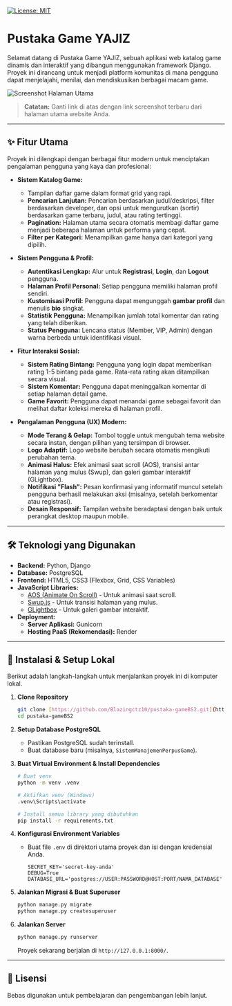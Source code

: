 [![License: MIT](https://img.shields.io/badge/License-MIT-yellow.svg)](https://opensource.org/licenses/MIT)

# Pustaka Game YAJIZ

Selamat datang di Pustaka Game YAJIZ, sebuah aplikasi web katalog game dinamis dan interaktif yang dibangun menggunakan framework Django. Proyek ini dirancang untuk menjadi platform komunitas di mana pengguna dapat menjelajahi, menilai, dan mendiskusikan berbagai macam game.

![Screenshot Halaman Utama](https://i.imgur.com/your-screenshot-link.png)
> **Catatan:** Ganti link di atas dengan link screenshot terbaru dari halaman utama website Anda.

---

## ✨ Fitur Utama

Proyek ini dilengkapi dengan berbagai fitur modern untuk menciptakan pengalaman pengguna yang kaya dan profesional:

* **Sistem Katalog Game:**
    * Tampilan daftar game dalam format grid yang rapi.
    * **Pencarian Lanjutan:** Pencarian berdasarkan judul/deskripsi, filter berdasarkan developer, dan opsi untuk mengurutkan (sortir) berdasarkan game terbaru, judul, atau rating tertinggi.
    * **Pagination:** Halaman utama secara otomatis membagi daftar game menjadi beberapa halaman untuk performa yang cepat.
    * **Filter per Kategori:** Menampilkan game hanya dari kategori yang dipilih.

* **Sistem Pengguna & Profil:**
    * **Autentikasi Lengkap:** Alur untuk **Registrasi**, **Login**, dan **Logout** pengguna.
    * **Halaman Profil Personal:** Setiap pengguna memiliki halaman profil sendiri.
    * **Kustomisasi Profil:** Pengguna dapat mengunggah **gambar profil** dan menulis **bio** singkat.
    * **Statistik Pengguna:** Menampilkan jumlah total komentar dan rating yang telah diberikan.
    * **Status Pengguna:** Lencana status (Member, VIP, Admin) dengan warna berbeda untuk identifikasi visual.

* **Fitur Interaksi Sosial:**
    * **Sistem Rating Bintang:** Pengguna yang login dapat memberikan rating 1-5 bintang pada game. Rata-rata rating akan ditampilkan secara visual.
    * **Sistem Komentar:** Pengguna dapat meninggalkan komentar di setiap halaman detail game.
    * **Game Favorit:** Pengguna dapat menandai game sebagai favorit dan melihat daftar koleksi mereka di halaman profil.

* **Pengalaman Pengguna (UX) Modern:**
    * **Mode Terang & Gelap:** Tombol toggle untuk mengubah tema website secara instan, dengan pilihan yang tersimpan di browser.
    * **Logo Adaptif:** Logo website berubah secara otomatis mengikuti perubahan tema.
    * **Animasi Halus:** Efek animasi saat scroll (AOS), transisi antar halaman yang mulus (Swup), dan galeri gambar interaktif (GLightbox).
    * **Notifikasi "Flash":** Pesan konfirmasi yang informatif muncul setelah pengguna berhasil melakukan aksi (misalnya, setelah berkomentar atau registrasi).
    * **Desain Responsif:** Tampilan website beradaptasi dengan baik untuk perangkat desktop maupun mobile.

---

## 🛠️ Teknologi yang Digunakan

* **Backend:** Python, Django
* **Database:** PostgreSQL
* **Frontend:** HTML5, CSS3 (Flexbox, Grid, CSS Variables)
* **JavaScript Libraries:**
    * [AOS (Animate On Scroll)](https://michalsnik.github.io/aos/) - Untuk animasi saat scroll.
    * [Swup.js](https://swup.js.org/) - Untuk transisi halaman yang mulus.
    * [GLightbox](https://biati-digital.github.io/glightbox/) - Untuk galeri gambar interaktif.
* **Deployment:**
    * **Server Aplikasi:** Gunicorn
    * **Hosting PaaS (Rekomendasi):** Render

---

## 🚀 Instalasi & Setup Lokal

Berikut adalah langkah-langkah untuk menjalankan proyek ini di komputer lokal.

1.  **Clone Repository**
    ```bash
    git clone [https://github.com/Blazingctz10/pustaka-gameBS2.git](https://github.com/Blazingctz10/pustaka-gameBS2.git)
    cd pustaka-gameBS2
    ```

2.  **Setup Database PostgreSQL**
    * Pastikan PostgreSQL sudah terinstall.
    * Buat database baru (misalnya, `SistemManajemenPerpusGame`).

3.  **Buat Virtual Environment & Install Dependencies**
    ```bash
    # Buat venv
    python -m venv .venv

    # Aktifkan venv (Windows)
    .venv\Scripts\activate

    # Install semua library yang dibutuhkan
    pip install -r requirements.txt
    ```

4.  **Konfigurasi Environment Variables**
    * Buat file `.env` di direktori utama proyek dan isi dengan kredensial Anda.
        ```
        SECRET_KEY='secret-key-anda'
        DEBUG=True
        DATABASE_URL='postgres://USER:PASSWORD@HOST:PORT/NAMA_DATABASE'
        ```

5.  **Jalankan Migrasi & Buat Superuser**
    ```bash
    python manage.py migrate
    python manage.py createsuperuser
    ```

6.  **Jalankan Server**
    ```bash
    python manage.py runserver
    ```
    Proyek sekarang berjalan di `http://127.0.0.1:8000/`.

---
## 📄 Lisensi

Bebas digunakan untuk pembelajaran dan pengembangan lebih lanjut.  

